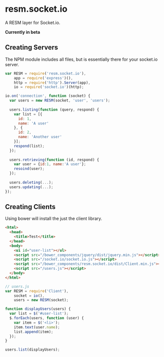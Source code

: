 resm.socket.io
==============

A RESM layer for Socket.io.

**Currently in beta**

Creating Servers
----------------

The NPM module includes all files, but is essentially there for your socket.io server.

```js
var RESM = require('resm.socket.io'),
    app = require('express')(),
    http = require('http').Server(app),
    io = require('socket.io')(http);

io.on('connection', function (socket) {
  var users = new RESM(socket, 'user', 'users');
  
  users.listing(function (query, respond) {
    var list = [{
      id: 1,
      name: 'A user'
    }, {
      id: 2,
      name: 'Another user'
    }];
    respond(list);
  });
  
  users.retrieving(function (id, respond) {
    var user = {id:1, name:'A user'};
    resoind(user);
  });
  
  users.deleting(...);
  users.updating(...);
});
```

Creating Clients
----------------

Using bower will install the just the client library.

```html
<html>
  <head>
    <title>Test</title>
  </head>
  <body>
    <ui id="user-list"></ul>
    <script src="/bower_components/jquery/dist/jquery.min.js"></script>
    <script src="/socket.io/socket.io.js"></script>
    <script src="/bower_components/resm.socket.io/dist/Client.min.js"></script>
    <script src="/users.js"></script>
  </body>
</html>
```

```js
// users.js
var RESM = require('Client'),
    socket = io(),
    users = new RESM(socket);

function displayUsers(users) {
  var list = $('#user-list');
  $.forEach(users, function (user) {
    var item = $('<li>');
    item.text(user.name);
    list.append(item);
  });
}

users.list(displayUsers);
```
